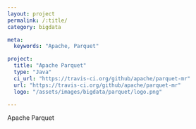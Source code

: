```yaml
---
layout: project
permalink: /:title/
category: bigdata

meta:
  keywords: "Apache, Parquet"

project:
  title: "Apache Parquet"
  type: "Java"
  ci_url: "https://travis-ci.org/github/apache/parquet-mr"
  url: "https://travis-ci.org/github/apache/parquet-mr"
  logo: "/assets/images/bigdata/parquet/logo.png"

---
```

<p>Apache Parquet</p>
